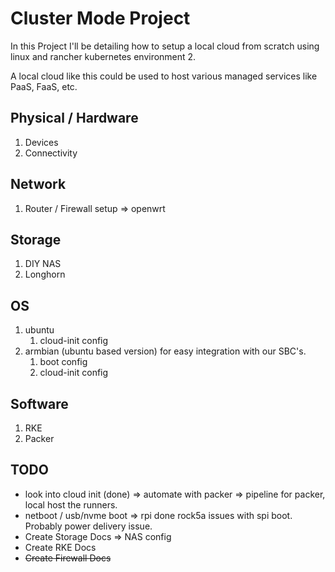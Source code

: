 # Cluster Mode Project

In this Project I'll be detailing how to setup a local cloud from scratch using linux and rancher kubernetes environment 2.

A local cloud like this could be used to host various managed services like PaaS, FaaS, etc.

## Physical / Hardware
1. Devices
2. Connectivity

## Network
1. Router / Firewall setup => openwrt

## Storage
1. DIY NAS
2. Longhorn

## OS
1. ubuntu
    1. cloud-init config
2. armbian (ubuntu based version) for easy integration with our SBC's.
    1. boot config
    2. cloud-init config 

## Software
1. RKE
2. Packer

## TODO

- look into cloud init (done) => automate with packer => pipeline for packer, local host the runners.
- netboot / usb/nvme boot => rpi done rock5a issues with spi boot. Probably power delivery issue.
- Create Storage Docs => NAS config
- Create RKE Docs
- ~~Create Firewall Docs~~